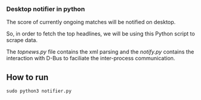 ### Desktop notifier in python

The score of currently ongoing matches will be notified on desktop.

So, in order to fetch the top headlines, we will be using this Python script to scrape data.

The _topnews.py_ file contains the xml parsing and the _notify.py_ contains the interaction with D-Bus to faciliate the inter-process communication.

## How to run
```
sudo python3 notifier.py
```

